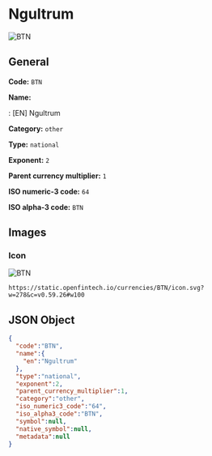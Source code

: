
# Ngultrum 
![BTN](https://static.openfintech.io/currencies/BTN/icon.svg?w=278&c=v0.59.26#w100)  

## General 
 
**Code:** `BTN` 
 
**Name:** 
 
:	[EN] Ngultrum 
 
**Category:** `other` 
 
**Type:** `national` 
 
**Exponent:** `2` 
 
**Parent currency multiplier:** `1` 
 
**ISO numeric-3 code:** `64` 
 
**ISO alpha-3 code:** `BTN` 
 

## Images 

### Icon 
 
![BTN](https://static.openfintech.io/currencies/BTN/icon.svg?w=278&c=v0.59.26#w100)  

```
https://static.openfintech.io/currencies/BTN/icon.svg?w=278&c=v0.59.26#w100
```  

## JSON Object 

```json
{
  "code":"BTN",
  "name":{
    "en":"Ngultrum"
  },
  "type":"national",
  "exponent":2,
  "parent_currency_multiplier":1,
  "category":"other",
  "iso_numeric3_code":"64",
  "iso_alpha3_code":"BTN",
  "symbol":null,
  "native_symbol":null,
  "metadata":null
}
```  
